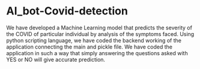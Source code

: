 # AI_bot-Covid-detection

 We have developed a Machine Learning model that predicts the severity of the COVID of particular individual by analysis of the symptoms faced.
 Using python scripting language, we have coded the backend working of the application connecting the main and pickle file. 
 We have coded the application in such a way that simply answering the questions asked with YES or NO will give accurate prediction.
